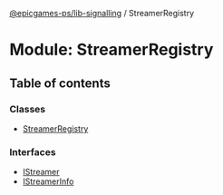 [@epicgames-ps/lib-signalling](../README.md) / StreamerRegistry

# Module: StreamerRegistry

## Table of contents

### Classes

- [StreamerRegistry](../classes/StreamerRegistry.StreamerRegistry.md)

### Interfaces

- [IStreamer](../interfaces/StreamerRegistry.IStreamer.md)
- [IStreamerInfo](../interfaces/StreamerRegistry.IStreamerInfo.md)
